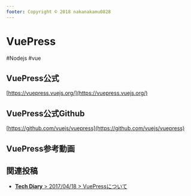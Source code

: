 ```yaml
---
footer: Copyright © 2018 nakanakamu0828
---
```

# VuePress
#Nodejs #vue

## VuePress公式
[https://vuepress.vuejs.org/](https://vuepress.vuejs.org/)

## VuePress公式Github
[https://github.com/vuejs/vuepress](https://github.com/vuejs/vuepress)

## VuePress参考動画  

<YoutubeEmbed videoId="XoReHBlSXqI"></YoutubeEmbed>

## 関連投稿
* [<b>Tech Diary</b> &gt; 2017/04/18 &gt; VuePressについて](/diary/#vuepress%E3%81%AB%E3%81%A4%E3%81%84%E3%81%A6)

